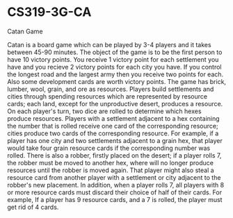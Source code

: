 # CS319-3G-CA
Catan Game

Catan is a board game which can be played by 3-4 players and it takes between 45-90 minutes. The object of the game is to be the first person to have 10 victory points. 
You receive 1 victory point for each settlement you have and you recieve 2 victory points for each city you have. If you control the longest road and the largest army then you receive two points for each. Also some development cards are worth victory points. The game has brick, lumber, wool, grain, and ore as resources. Players build settlements and cities through spending resources which are represented by resource cards; each land, except for the unproductive desert, produces a resource. On each player's turn, two dice are rolled to determine which hexes produce resources. Players with a settlement adjacent to a hex containing the number that is rolled receive one card of the corresponding resource; cities produce two cards of the corresponding resource. For example, if a player has one city and two settlements adjacent to a grain hex, that player would take four grain resource cards if the corresponding number was rolled. There is also a robber, firstly placed on the desert; if a player rolls 7, the robber must be moved to another hex, where will no longer produce resources until the robber is moved again. That player might also steal a resource card from another player with a settlement or city adjacent to the robber's new placement. In addition, when a player rolls 7, all players with 8 or more resource cards must discard their choice of half of their cards. For example, If a player has 9 resource cards, and a 7 is rolled, the player must get rid of 4 cards.
